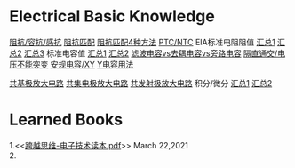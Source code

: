 # Electrical Basic Knowledge
[阻抗/容抗/感抗](https://user-images.githubusercontent.com/32056331/112106601-d78dcc80-8be8-11eb-9f9b-d9693a4de2f6.png)
[阻抗匹配](https://user-images.githubusercontent.com/32056331/112110833-681adb80-8bee-11eb-9c91-126aa71c3646.png)
[阻抗匹配4种方法](https://user-images.githubusercontent.com/32056331/112113136-643c8880-8bf1-11eb-8ba3-42e5c3772a22.png)
[PTC/NTC](https://user-images.githubusercontent.com/32056331/112107506-fd67a100-8be9-11eb-8594-1aabe724d555.png)
EIA标准电阻阻值
[汇总1](https://user-images.githubusercontent.com/32056331/112121605-61926100-8bfa-11eb-8793-a2d85a447fad.jpg)
[汇总2](https://user-images.githubusercontent.com/32056331/112119796-ac12de00-8bf8-11eb-99f5-9950680b0f98.jpg)
[汇总3](https://user-images.githubusercontent.com/32056331/112120009-d49ad800-8bf8-11eb-98ef-f4c9c5f32830.jpg)
标准电容值
[汇总1](https://user-images.githubusercontent.com/32056331/112126521-7de4cc80-8bff-11eb-8951-747d5d69560a.jpg)
[汇总2](https://user-images.githubusercontent.com/32056331/112126328-4e35c480-8bff-11eb-80ca-aff30cc4cbc5.jpg)
[滤波电容vs去耦电容vs旁路电容](https://user-images.githubusercontent.com/32056331/112243339-5c7bf300-8c88-11eb-8bd1-01173f4445ad.png)
[隔直通交/电压不能突变](https://user-images.githubusercontent.com/32056331/112243397-70275980-8c88-11eb-9a65-039af7f9aeb0.png)
[安规电容/XY](https://user-images.githubusercontent.com/32056331/112247805-e67b8a00-8c8f-11eb-9cc9-8bf2ec2e0c16.png)
[Y电容用法](https://user-images.githubusercontent.com/32056331/112247953-16c32880-8c90-11eb-8276-8f53a9881877.png)

[共基极放大电路]()
[共集电极放大电路]()
[共发射极放大电路]()
积分/微分
[汇总1](https://user-images.githubusercontent.com/32056331/112413807-cb764c00-8d5b-11eb-8a34-5fbffab9bf39.png)
[汇总2](https://user-images.githubusercontent.com/32056331/112413816-d03b0000-8d5b-11eb-84da-f2594af40349.png)
# Learned Books
1.<<[跨越思维-电子技术读本.pdf](https://user-images.githubusercontent.com/32056331/112080226-8b2c9780-8bbc-11eb-9c7d-fce512add5f0.png)>> March 22,2021   
2.
